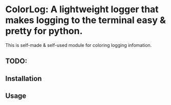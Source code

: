 # ColorLog: A lightweight logger that makes logging to the terminal easy & pretty for python. 

This is self-made & self-used module for coloring logging infomation.

## TODO:

## Installation

## Usage